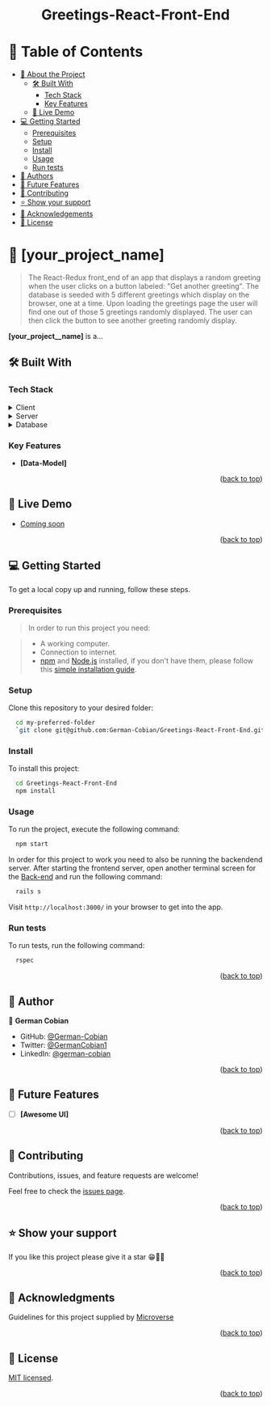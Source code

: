 <a name="readme-top"></a>

<div align="center">
  <h1><b>Greetings-React-Front-End</b></h1>
</div>

<!-- TABLE OF CONTENTS -->

# 📗 Table of Contents

- [📖 About the Project](#about-project)
  - [🛠 Built With](#built-with)
    - [Tech Stack](#tech-stack)
    - [Key Features](#key-features)
  - [🚀 Live Demo](#live-demo)
- [💻 Getting Started](#getting-started)
  - [Prerequisites](#prerequisites)
  - [Setup](#setup)
  - [Install](#install)
  - [Usage](#usage)
  - [Run tests](#run-tests)
- [👥 Authors](#authors)
- [🔭 Future Features](#future-features)
- [🤝 Contributing](#contributing)
- [⭐️ Show your support](#support)
- [🙏 Acknowledgements](#acknowledgements)
- [📝 License](#license)

<!-- PROJECT DESCRIPTION -->

# 📖 [your_project_name] <a name="about-project"></a>

> The React-Redux front_end of an app that displays a random greeting when the user clicks on a button labeled: "Get another greeting". The database is seeded with 5 different greetings which display on the browser, one at a time. Upon loading the greetings page the user will find one out of those 5 greetings randomly displayed. The user can then click the button to see another greeting randomly display.

**[your_project__name]** is a...

## 🛠 Built With <a name="built-with"></a>

### Tech Stack <a name="tech-stack"></a>

<details>
  <summary>Client</summary>
  <ul>
    <li><a href="https://reactjs.org/">React.js</a></li>
    <li><a href="https://redux.js.org/">Redux</a></li>
  </ul>
</details>

<details>
  <summary>Server</summary>
  <ul>
     <li><a href="https://rubyonrails.org/">Ruby on Rails</a></li>
  </ul>
</details>

<details>
<summary>Database</summary>
  <ul>
    <li><a href="https://www.postgresql.org/">PostgreSQL</a></li>
  </ul>
</details>

<!-- Features -->

### Key Features <a name="key-features"></a>

- **[Data-Model]**

<p align="right">(<a href="#readme-top">back to top</a>)</p>

<!-- LIVE DEMO -->

## 🚀 Live Demo <a name="live-demo"></a>

- [Coming soon]()

<p align="right">(<a href="#readme-top">back to top</a>)</p>

<!-- GETTING STARTED -->

## 💻 Getting Started <a name="getting-started"></a>

To get a local copy up and running, follow these steps.

### Prerequisites

> In order to run this project you need:

> - A working computer.
> - Connection to internet.
> - [npm](https://www.npmjs.com/) and [Node.js](https://nodejs.org/en/) installed, if you don't have them, please follow this [simple installation guide](https://docs.npmjs.com/downloading-and-installing-node-js-and-npm).


### Setup

Clone this repository to your desired folder:

```sh
  cd my-preferred-folder
  `git clone git@github.com:German-Cobian/Greetings-React-Front-End.git`
```

### Install

To install this project:

```sh
  cd Greetings-React-Front-End
  npm install
```

### Usage

To run the project, execute the following command:

```sh
  npm start
```

In order for this project to work you need to also be running the backendend server. After starting the frontend server, open another terminal screen for the [Back-end](https://github.com/German-Cobian/Greetings-Rails-Back-End) and run the following command:

```sh
  rails s
```
Visit `http://localhost:3000/` in your browser to get into the app.

### Run tests

To run tests, run the following command:

```sh
  rspec
```
<p align="right">(<a href="#readme-top">back to top</a>)</p>

<!-- AUTHORS -->

## 👥 Author <a name="authors"></a>

👤 **German Cobian**

* GitHub: [@German-Cobian](https://github.com/German-Cobian)
* Twitter: [@GermanCobian1](https://twitter.com/GermanCobian1)
* LinkedIn: [@german-cobian](https://www.linkedin.com/in/german-cobian/)

<p align="right">(<a href="#readme-top">back to top</a>)</p>

<!-- FUTURE FEATURES -->

## 🔭 Future Features <a name="future-features"></a>

- [ ] **[Awesome UI]**

<p align="right">(<a href="#readme-top">back to top</a>)</p>

<!-- CONTRIBUTING -->

## 🤝 Contributing <a name="contributing"></a>

Contributions, issues, and feature requests are welcome!

Feel free to check the [issues page](https://github.com/German-Cobian/Greetings-React-Front-End/issues).

<p align="right">(<a href="#readme-top">back to top</a>)</p>

<!-- SUPPORT -->

## ⭐️ Show your support <a name="support"></a>

If you like this project please give it a star 😁🌟✨

<p align="right">(<a href="#readme-top">back to top</a>)</p>

<!-- ACKNOWLEDGEMENTS -->

## 🙏 Acknowledgments <a name="acknowledgements"></a>

Guidelines for this project supplied by [Microverse](https://github.com/microverseinc/curriculum-rails/blob/main/connect-frontend-frameworks/hello_world_two_apps.md)

<p align="right">(<a href="#readme-top">back to top</a>)</p>

<!-- LICENSE -->

## 📝 License <a name="license"></a>

[MIT licensed](https://github.com/German-Cobian/Greetings-React-Front-End/blob/main/LICENSE).

<p align="right">(<a href="#readme-top">back to top</a>)</p>